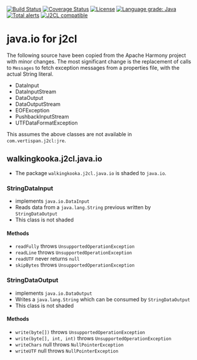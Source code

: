 [![Build Status](https://github.com/mP1/j2cl-java-io/actions/workflows/build.yaml/badge.svg)](https://github.com/mP1/j2cl-java-io/actions/workflows/build.yaml/badge.svg)
[![Coverage Status](https://coveralls.io/repos/github/mP1/j2cl-java-io/badge.svg?branch=master)](https://coveralls.io/github/mP1/j2cl-java-io?branch=master)
[![License](https://img.shields.io/badge/License-Apache%202.0-blue.svg)](https://opensource.org/licenses/Apache-2.0)
[![Language grade: Java](https://img.shields.io/lgtm/grade/java/g/mP1/j2cl-java-io.svg?logo=lgtm&logoWidth=18)](https://lgtm.com/projects/g/mP1/j2cl-java-io/context:java)
[![Total alerts](https://img.shields.io/lgtm/alerts/g/mP1/j2cl-java-io.svg?logo=lgtm&logoWidth=18)](https://lgtm.com/projects/g/mP1/j2cl-java-io/alerts/)
[![J2CL compatible](https://img.shields.io/badge/J2CL-compatible-brightgreen.svg)](https://github.com/mP1/j2cl-central)



# java.io for j2cl

The following source have been copied from the Apache Harmony project with minor changes. The most significant change
is the replacement of calls to `Messages` to fetch exception messages from a properties file, with the actual String literal.

- DataInput
- DataInputStream
- DataOutput
- DataOutputStream
- EOFException
- PushbackInputStream
- UTFDataFormatException

This assumes the above classes are not available in `com.vertispan.j2cl:jre`.



## walkingkooka.j2cl.java.io

- The package `walkingkooka.j2cl.java.io` is shaded to `java.io`.



### StringDataInput

- implements `java.io.DataInput`
- Reads data from a `java.lang.String` previous written by `StringDataOutput`
- This class is not shaded



#### Methods

- `readFully` throws `UnsupportedOperationException`
- `readLine` throws `UnsupportedOperationException`
- `readUTF` never returns `null`
- `skipBytes` throws `UnsupportedOperationException`



### StringDataOutput

- implements `java.io.DataOutput`
- Writes a `java.lang.String` which can be consumed by `StringDataOutput`
- This class is not shaded




#### Methods

- `write(byte[])` throws `UnsupportedOperationException`
- `write(byte[], int, int)` throws `UnsupportedOperationException`
- `writeChars` null throws `NullPointerException`
- `writeUTF` null throws `NullPointerException`


